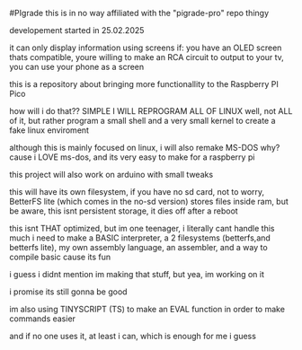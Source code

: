 #PIgrade
this is in no way affiliated with the "pigrade-pro" repo thingy

developement started in 25.02.2025

it can only display information using screens if:
 you have an OLED screen thats compatible, 
 youre willing to make an RCA circuit to output to your tv, 
 you can use your phone as a screen

this is a repository about bringing more functionallity to the Raspberry PI Pico

how will i do that??
SIMPLE
I WILL REPROGRAM ALL OF LINUX
well, not ALL of it, but rather program a small shell and a very small kernel to create a fake linux enviroment

although this is mainly focused on linux, i will also remake MS-DOS
why?
cause i LOVE ms-dos, and its very easy to make for a raspberry pi

this project will also work on arduino with small tweaks

this will have its own filesystem, if you have no sd card, not to worry, BetterFS lite (which comes in the no-sd version) stores files inside ram, but be aware, this isnt persistent storage, it dies off after a reboot

this isnt THAT optimized, but im one teenager, i literally cant handle this much
i need to make a BASIC interpreter, a 2 filesystems (betterfs,and betterfs lite), my own assembly language, an assembler, and a way to compile basic cause its fun

i guess i didnt mention im making that stuff, but yea, im working on it

i promise its still gonna be good

im also using TINYSCRIPT (TS) to make an EVAL function in order to make commands easier

and if no one uses it, at least i can, which is enough for me i guess